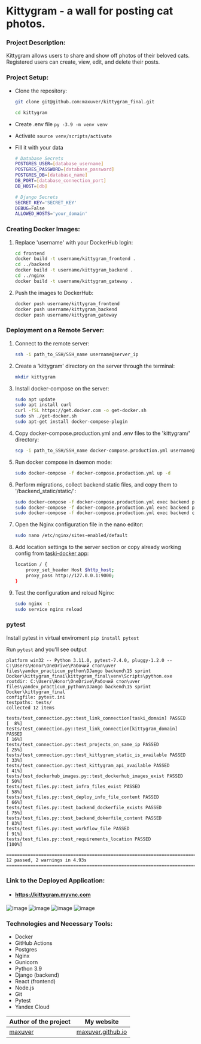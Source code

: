 # Kittygram - a wall for posting cat photos.

### Project Description:

Kittygram allows users to share and show off photos of their beloved cats. Registered users can create, view, edit, and delete their posts.

### Project Setup:

- Clone the repository:

    ```bash
    git clone git@github.com:maxuver/kittygram_final.git
    ```
    ```bash
    cd kittygram
    ```
 - Create .env file ```py -3.9 -m venv venv```
 - Activate ```source venv/scripts/activate```
   
 - Fill it with your data

    ```bash
   # Database Secrets
    POSTGRES_USER=[database_username]
    POSTGRES_PASSWORD=[database_password]
    POSTGRES_DB=[database_name]
    DB_PORT=[database_connection_port]
    DB_HOST=[db]

   # Django Secrets
   SECRET_KEY='SECRET_KEY'
   DEBUG=False
   ALLOWED_HOSTS='your_domain'
    ```

### Creating Docker Images:

1. Replace 'username' with your DockerHub login:

    ```bash
    cd frontend
    docker build -t username/kittygram_frontend .
    cd ../backend
    docker build -t username/kittygram_backend .
    cd ../nginx
    docker build -t username/kittygram_gateway . 
    ```

2. Push the images to DockerHub:

    ```bash
    docker push username/kittygram_frontend
    docker push username/kittygram_backend
    docker push username/kittygram_gateway
    ```
  
### Deployment on a Remote Server:

1. Connect to the remote server:

    ```bash
    ssh -i path_to_SSH/SSH_name username@server_ip 
    ```

2. Create a 'kittygram' directory on the server through the terminal:

    ```bash
    mkdir kittygram
    ```

3. Install docker-compose on the server:

    ```bash
    sudo apt update
    sudo apt install curl
    curl -fSL https://get.docker.com -o get-docker.sh
    sudo sh ./get-docker.sh
    sudo apt-get install docker-compose-plugin
    ```

4. Copy docker-compose.production.yml and .env files to the 'kittygram/' directory:

    ```bash
    scp -i path_to_SSH/SSH_name docker-compose.production.yml username@server_ip:/home/username/kittygram/docker-compose.production.yml
    ```

5. Run docker compose in daemon mode:

    ```bash
    sudo docker-compose -f docker-compose.production.yml up -d
    ```

6. Perform migrations, collect backend static files, and copy them to '/backend_static/static/':

    ```bash
    sudo docker-compose -f docker-compose.production.yml exec backend python manage.py migrate
    sudo docker-compose -f docker-compose.production.yml exec backend python manage.py collectstatic
    sudo docker-compose -f docker-compose.production.yml exec backend cp -r /app/collected_static/. /backend_static/static/
    ```

7. Open the Nginx configuration file in the nano editor:

    ```bash
    sudo nano /etc/nginx/sites-enabled/default
   
    ```

8. Add location settings to the server section or copy already working config from [taski-docker app](https://github.com/maxuver/taski-docker/blob/main/README.md):

    ```bash
    location / {
        proxy_set_header Host $http_host;
        proxy_pass http://127.0.0.1:9000;
    }
    ```

9. Test the configuration and reload Nginx:

    ```bash
    sudo nginx -t 
    sudo service nginx reload
    ```

### pytest

Install pytest in virtual enviroment ```pip install pytest```

Run ```pytest``` and you'll see output

 ```==================================================================================== test session starts =====================================================================================
platform win32 -- Python 3.11.0, pytest-7.4.0, pluggy-1.2.0 -- C:\Users\Honor\OneDrive\Рабочий стол\uver files\yandex_practicum_python\DJango backend\15 sprint Docker\kittygram_finai\kittygram_final\venv\Scripts\python.exe
rootdir: C:\Users\Honor\OneDrive\Рабочий стол\uver files\yandex_practicum_python\DJango backend\15 sprint Docker\kittygram_final
configfile: pytest.ini
testpaths: tests/
collected 12 items

tests/test_connection.py::test_link_connection[taski_domain] PASSED                                                                                                                     [  8%]
tests/test_connection.py::test_link_connection[kittygram_domain] PASSED                                                                                                                 [ 16%]
tests/test_connection.py::test_projects_on_same_ip PASSED                                                                                                                               [ 25%]
tests/test_connection.py::test_kittygram_static_is_available PASSED                                                                                                                     [ 33%]
tests/test_connection.py::test_kittygram_api_available PASSED                                                                                                                           [ 41%]
tests/test_dockerhub_images.py::test_dockerhub_images_exist PASSED                                                                                                                      [ 50%]
tests/test_files.py::test_infra_files_exist PASSED                                                                                                                                      [ 58%]
tests/test_files.py::test_deploy_info_file_content PASSED                                                                                                                               [ 66%]
tests/test_files.py::test_backend_dockerfile_exists PASSED                                                                                                                              [ 75%]
tests/test_files.py::test_backend_dokerfile_content PASSED                                                                                                                              [ 83%]
tests/test_files.py::test_workflow_file PASSED                                                                                                                                          [ 91%]
tests/test_files.py::test_requirements_location PASSED                                                                                                                                  [100%] 

=============================================================================== 12 passed, 2 warnings in 4.93s ===============================================================================
```

 
### Link to the Deployed Application:

- #### https://kittygram.myvnc.com
![image](https://github.com/maxuver/kittygram_final/assets/78837452/3a652f01-dea3-4c47-8840-29d0f537e0e0)
![image](https://github.com/maxuver/kittygram_final/assets/78837452/700bd638-e639-4ae0-b083-1066d50cd675)
![image](https://github.com/maxuver/kittygram_final/assets/78837452/453c5a6a-1b33-41fc-869b-eba660644199)
![image](https://github.com/maxuver/kittygram_final/assets/78837452/9f34fbee-9ad3-4aa7-b5e6-4714e4435720)

### Technologies and Necessary Tools:

- Docker
- GitHub Actions
- Postgres
- Nginx
- Gunicorn
- Python 3.9
- Django (backend)
- React (frontend)
- Node.js
- Git
- Pytest
- Yandex Cloud

Author of the project | My website
------------- | -------------
[maxuver](https://github.com/maxuver) | [maxuver.github.io](https://maxuver.github.io)
